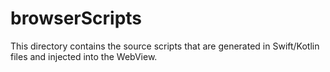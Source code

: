 # browserScripts

This directory contains the source scripts that are generated in Swift/Kotlin files and injected into the WebView.
